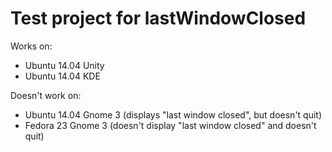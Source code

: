 # Test project for lastWindowClosed

Works on:

* Ubuntu 14.04 Unity
* Ubuntu 14.04 KDE

Doesn't work on:

* Ubuntu 14.04 Gnome 3 (displays "last window closed", but doesn't quit)
* Fedora 23 Gnome 3 (doesn't display "last window closed" and doesn't quit)
